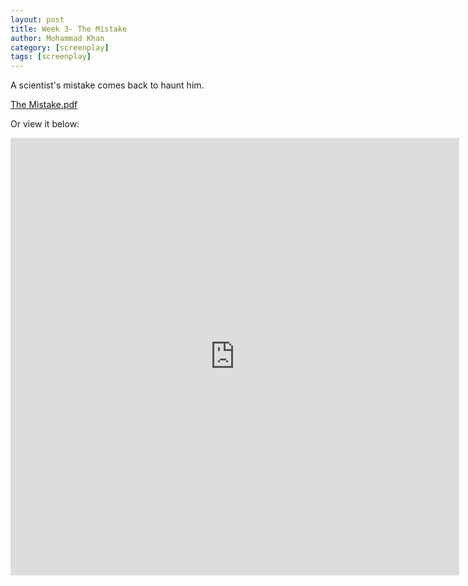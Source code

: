 ```yaml
---
layout: post
title: Week 3- The Mistake
author: Mohammad Khan
category: [screenplay]
tags: [screenplay]
---
```

<p>A scientist's mistake comes back to haunt him.</p>



<a href="https://drive.google.com/file/d/17NUrx-D6QDLhKm6a1SzZeTFGETzdUNBT/view?usp=sharing">The Mistake.pdf</a>

Or view it below: 
<iframe
src="https://drive.google.com/file/d/17NUrx-D6QDLhKm6a1SzZeTFGETzdUNBT/view?usp=sharing&embedded=true"
style="width:718px; height:700px;" frameborder="0"></iframe> 
<!-- <embed src="https://drive.google.com/file/d/17NUrx-D6QDLhKm6a1SzZeTFGETzdUNBT/view?usp=sharing" width="800px" height="2100px" /> -->
